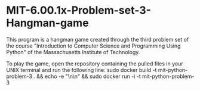 # MIT-6.00.1x-Problem-set-3-Hangman-game


This program is a hangman game created through the third problem set of the course "Introduction to Computer Science and Programming Using Python" of the Massachusetts Institute of Technology.


To play the game, open the repository containing the pulled files in your UNIX terminal and run the following line:
sudo docker build -t mit-python-problem-3 . && echo -e "\n\n" && sudo docker run -i -t mit-python-problem-3
